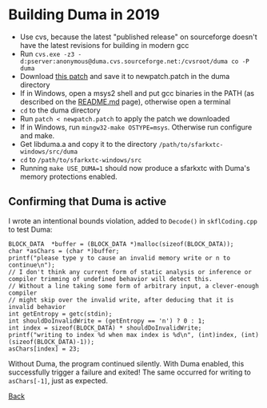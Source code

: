 
# Building Duma in 2019

- Use cvs, because the latest "published release" on sourceforge doesn't have the latest revisions for building in modern gcc
- Run `cvs.exe -z3 -d:pserver:anonymous@duma.cvs.sourceforge.net:/cvsroot/duma co -P duma`
- Download [this patch](https://github.com/crosstool-ng/crosstool-ng/blob/master/packages/duma/2_5_15/0002-cpp11-new-operator.patch) and save it to newpatch.patch in the duma directory
- If in Windows, open a msys2 shell and put gcc binaries in the PATH (as described on the [README.md](../README.md) page), otherwise open a terminal
- `cd` to the duma directory
- Run `patch < newpatch.patch` to apply the patch we downloaded
- If in Windows, run `mingw32-make OSTYPE=msys`. Otherwise run configure and make.
- Get libduma.a and copy it to the directory `/path/to/sfarkxtc-windows/src/duma`
- `cd` to `/path/to/sfarkxtc-windows/src`
- Running `make USE_DUMA=1` should now produce a sfarkxtc with Duma's memory protections enabled.

## Confirming that Duma is active
I wrote an intentional bounds violation, added to `Decode()` in `skflCoding.cpp` to test Duma:

```
BLOCK_DATA	*buffer = (BLOCK_DATA *)malloc(sizeof(BLOCK_DATA));
char *asChars = (char *)buffer;
printf("please type y to cause an invalid memory write or n to continue\n");
// I don't think any current form of static analysis or inference or compiler trimming of undefined behavior will detect this.
// Without a line taking some form of arbitrary input, a clever-enough compiler 
// might skip over the invalid write, after deducing that it is invalid behavior
int getEntropy = getc(stdin);
int shouldDoInvalidWrite = (getEntropy == 'n') ? 0 : 1;
int index = sizeof(BLOCK_DATA) * shouldDoInvalidWrite;
printf("writing to index %d when max index is %d\n", (int)index, (int)(sizeof(BLOCK_DATA)-1));
asChars[index] = 23;
```

Without Duma, the program continued silently. With Duma enabled, this successfully trigger a failure and exited! The same occurred for writing to `asChars[-1]`, just as expected.

[Back](../README.md)
